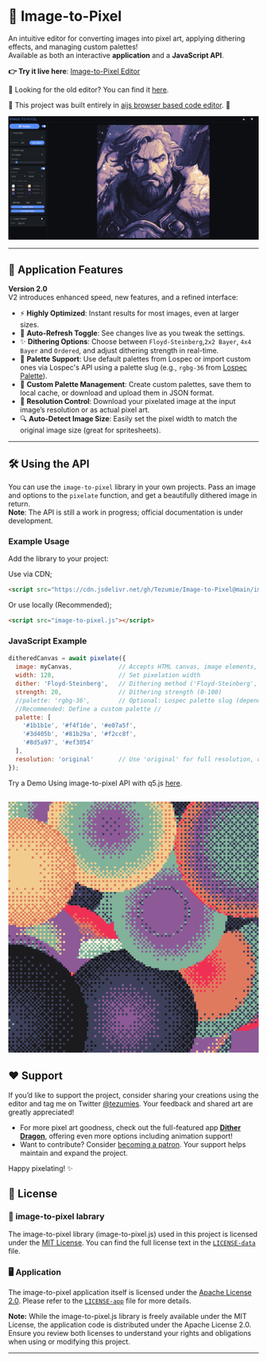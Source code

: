 # 🎨 Image-to-Pixel

An intuitive editor for converting images into pixel art, applying dithering effects, and managing custom palettes!  
Available as both an interactive **application** and a **JavaScript API**. 

**👉 Try it live here**: [Image-to-Pixel Editor](https://tezumie.github.io/Image-to-Pixel/)

👴 Looking for the old editor? You can find it [here](https://aijs-code-editor-user-content.web.app/xCzvqwLDxaXjkLrxAeFpzGGnpTA2/Projects/Image-to-Pixel-Classic/index.html).

💫 This project was built entirely in [aijs browser based code editor](https://aijs.io/home). 🙌

![cover image](images/ui.PNG)

---

## 🚀 Application Features

**Version 2.0**  
V2 introduces enhanced speed, new features, and a refined interface:

- ⚡ **Highly Optimized**: Instant results for most images, even at larger sizes.
- 🔄 **Auto-Refresh Toggle**: See changes live as you tweak the settings.
- ✨ **Dithering Options**: Choose between `Floyd-Steinberg`,`2x2 Bayer`, `4x4 Bayer` and `Ordered`, and adjust dithering strength in real-time.
- 🎨 **Palette Support**: Use default palettes from Lospec or import custom ones via Lospec's API using a palette slug (e.g., `rgbg-36` from [Lospec Palette](https://lospec.com/palette-list/rgbg-36)).
- 💾 **Custom Palette Management**: Create custom palettes, save them to local cache, or download and upload them in JSON format.
- 📏 **Resolution Control**: Download your pixelated image at the input image’s resolution or as actual pixel art.
- 🔍 **Auto-Detect Image Size**: Easily set the pixel width to match the original image size (great for spritesheets).

---

## 🛠️ Using the API

You can use the `image-to-pixel` library in your own projects. Pass an image and options to the `pixelate` function, and get a beautifully dithered image in return.  
**Note**: The API is still a work in progress; official documentation is under development.

### Example Usage

Add the library to your project:

Use via CDN;
```html
<script src="https://cdn.jsdelivr.net/gh/Tezumie/Image-to-Pixel@main/image-to-pixel.js"></script>
```

Or use locally (Recommended);
```html
<script src="image-to-pixel.js"></script>
```

### JavaScript Example
```js
ditheredCanvas = await pixelate({
  image: myCanvas,             // Accepts HTML canvas, image elements, or q5/p5.js image objects
  width: 128,                  // Set pixelation width
  dither: 'Floyd-Steinberg',   // Dithering method ('Floyd-Steinberg', 'Ordered','2x2 Bayer' or '4x4 Bayer')
  strength: 20,                // Dithering strength (0-100)
  //palette: 'rgbg-36',        // Optional: Lospec palette slug (depends on Lospec API availability)
  //Recommended: Define a custom palette //
  palette: [
    '#1b1b1e', '#f4f1de', '#e07a5f',
    '#3d405b', '#81b29a', '#f2cc8f',
    '#8d5a97', '#ef3054'
  ],
  resolution: 'original'       // Use 'original' for full resolution, or 'pixel' for pixelated size
});

```
Try a Demo Using image-to-pixel API with q5.js [here](https://aijs.io/editor?user=Tezumie&project=image-to-pixel-q5-p5).

![q5-pixel](images/q5-pixel.png)
---

## ❤️ Support

If you’d like to support the project, consider sharing your creations using the editor and tag me on Twitter [@tezumies](https://twitter.com/tezumies). Your feedback and shared art are greatly appreciated!

- For more pixel art goodness, check out the full-featured app [**Dither Dragon**](https://winterveil.itch.io/ditherdragon), offering even more options including animation support!  
- Want to contribute? Consider [becoming a patron](https://www.patreon.com/aijscodeeditor). Your support helps maintain and expand the project.

Happy pixelating! ✨


## 📄 License

### 💽 image-to-pixel labrary
The image-to-pixel library (image-to-pixel.js) used in this project is licensed under the [MIT License](https://opensource.org/licenses/MIT). You can find the full license text in the [`LICENSE-data`](LICENSE-data) file.

### 🖥️ Application
The image-to-pixel application itself is licensed under the [Apache License 2.0](https://opensource.org/licenses/Apache-2.0). Please refer to the [`LICENSE-app`](LICENSE-app) file for more details.

**Note:** While the image-to-pixel.js library is freely available under the MIT License, the application code is distributed under the Apache License 2.0. Ensure you review both licenses to understand your rights and obligations when using or modifying this project.

---
